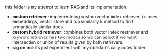 this folder is my attempt to learn RAG and its implementation.

- **custom retriever** : implementeing custom vector index retriever, i.e uses embeddings, vector store and top similarity k method to find semantically similar docs.
- **custom hybrid retriever**: combines both vector index reetriever and keyword retriever, has two modes so we can select if we want intersection or union of results given by both retrievers.
- **rag on md**: its just experiment with my obsidan's daily notes folder.